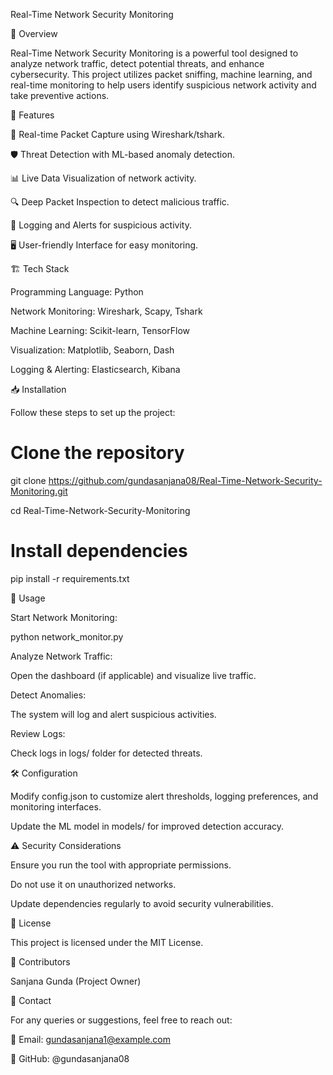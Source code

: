 Real-Time Network Security Monitoring 

📌 Overview

Real-Time Network Security Monitoring is a powerful tool designed to analyze network traffic, detect potential threats, and enhance cybersecurity. This project utilizes packet sniffing, machine learning, and real-time monitoring to help users identify suspicious network activity and take preventive actions.

🚀 Features

📡 Real-time Packet Capture using Wireshark/tshark.

🛡️ Threat Detection with ML-based anomaly detection.

📊 Live Data Visualization of network activity.

🔍 Deep Packet Inspection to detect malicious traffic.

📌 Logging and Alerts for suspicious activity.

🖥️ User-friendly Interface for easy monitoring.

🏗️ Tech Stack

Programming Language: Python

Network Monitoring: Wireshark, Scapy, Tshark

Machine Learning: Scikit-learn, TensorFlow

Visualization: Matplotlib, Seaborn, Dash

Logging & Alerting: Elasticsearch, Kibana

📥 Installation

Follow these steps to set up the project:

# Clone the repository

git clone https://github.com/gundasanjana08/Real-Time-Network-Security-Monitoring.git

cd Real-Time-Network-Security-Monitoring

# Install dependencies

pip install -r requirements.txt

🔄 Usage

Start Network Monitoring:

python network_monitor.py

Analyze Network Traffic:

Open the dashboard (if applicable) and visualize live traffic.

Detect Anomalies:

The system will log and alert suspicious activities.

Review Logs:

Check logs in logs/ folder for detected threats.

🛠️ Configuration

Modify config.json to customize alert thresholds, logging preferences, and monitoring interfaces.

Update the ML model in models/ for improved detection accuracy.

⚠️ Security Considerations

Ensure you run the tool with appropriate permissions.

Do not use it on unauthorized networks.

Update dependencies regularly to avoid security vulnerabilities.

📜 License

This project is licensed under the MIT License.

👥 Contributors

Sanjana Gunda (Project Owner)

📧 Contact

For any queries or suggestions, feel free to reach out:

📩 Email: gundasanjana1@example.com

🔗 GitHub: @gundasanjana08
